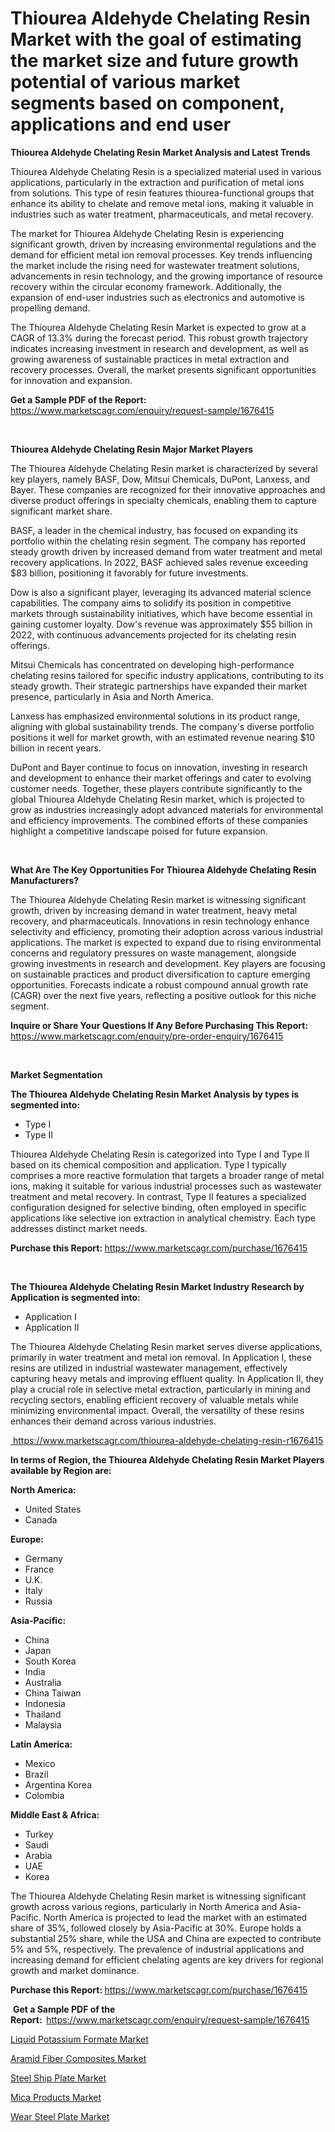 <p><h1>Thiourea Aldehyde Chelating Resin Market with the goal of estimating the market size and future growth potential of various market segments based on component, applications and end user</h1></p><p><strong>Thiourea Aldehyde Chelating Resin Market Analysis and Latest Trends</strong></p>
<p><p>Thiourea Aldehyde Chelating Resin is a specialized material used in various applications, particularly in the extraction and purification of metal ions from solutions. This type of resin features thiourea-functional groups that enhance its ability to chelate and remove metal ions, making it valuable in industries such as water treatment, pharmaceuticals, and metal recovery.</p><p>The market for Thiourea Aldehyde Chelating Resin is experiencing significant growth, driven by increasing environmental regulations and the demand for efficient metal ion removal processes. Key trends influencing the market include the rising need for wastewater treatment solutions, advancements in resin technology, and the growing importance of resource recovery within the circular economy framework. Additionally, the expansion of end-user industries such as electronics and automotive is propelling demand.</p><p>The Thiourea Aldehyde Chelating Resin Market is expected to grow at a CAGR of 13.3% during the forecast period. This robust growth trajectory indicates increasing investment in research and development, as well as growing awareness of sustainable practices in metal extraction and recovery processes. Overall, the market presents significant opportunities for innovation and expansion.</p></p>
<p><strong>Get a Sample PDF of the Report:&nbsp;</strong> <a href="https://www.marketscagr.com/enquiry/request-sample/1676415?utm_campaign=1884&utm_medium=2&utm_source=Github&utm_content=ia&utm_term=10122024&utm_id=thiourea-aldehyde-chelating-resin">https://www.marketscagr.com/enquiry/request-sample/1676415</a></p>
<p>&nbsp;</p>
<p><strong>Thiourea Aldehyde Chelating Resin Major Market Players</strong></p>
<p><p>The Thiourea Aldehyde Chelating Resin market is characterized by several key players, namely BASF, Dow, Mitsui Chemicals, DuPont, Lanxess, and Bayer. These companies are recognized for their innovative approaches and diverse product offerings in specialty chemicals, enabling them to capture significant market share.</p><p>BASF, a leader in the chemical industry, has focused on expanding its portfolio within the chelating resin segment. The company has reported steady growth driven by increased demand from water treatment and metal recovery applications. In 2022, BASF achieved sales revenue exceeding $83 billion, positioning it favorably for future investments.</p><p>Dow is also a significant player, leveraging its advanced material science capabilities. The company aims to solidify its position in competitive markets through sustainability initiatives, which have become essential in gaining customer loyalty. Dow's revenue was approximately $55 billion in 2022, with continuous advancements projected for its chelating resin offerings.</p><p>Mitsui Chemicals has concentrated on developing high-performance chelating resins tailored for specific industry applications, contributing to its steady growth. Their strategic partnerships have expanded their market presence, particularly in Asia and North America.</p><p>Lanxess has emphasized environmental solutions in its product range, aligning with global sustainability trends. The company's diverse portfolio positions it well for market growth, with an estimated revenue nearing $10 billion in recent years.</p><p>DuPont and Bayer continue to focus on innovation, investing in research and development to enhance their market offerings and cater to evolving customer needs. Together, these players contribute significantly to the global Thiourea Aldehyde Chelating Resin market, which is projected to grow as industries increasingly adopt advanced materials for environmental and efficiency improvements. The combined efforts of these companies highlight a competitive landscape poised for future expansion.</p></p>
<p>&nbsp;</p>
<p><strong>What Are The Key Opportunities For Thiourea Aldehyde Chelating Resin Manufacturers?</strong></p>
<p><p>The Thiourea Aldehyde Chelating Resin market is witnessing significant growth, driven by increasing demand in water treatment, heavy metal recovery, and pharmaceuticals. Innovations in resin technology enhance selectivity and efficiency, promoting their adoption across various industrial applications. The market is expected to expand due to rising environmental concerns and regulatory pressures on waste management, alongside growing investments in research and development. Key players are focusing on sustainable practices and product diversification to capture emerging opportunities. Forecasts indicate a robust compound annual growth rate (CAGR) over the next five years, reflecting a positive outlook for this niche segment.</p></p>
<p><strong>Inquire or Share Your Questions If Any Before Purchasing This Report:</strong> <a href="https://www.marketscagr.com/enquiry/pre-order-enquiry/1676415?utm_campaign=1884&utm_medium=2&utm_source=Github&utm_content=ia&utm_term=10122024&utm_id=thiourea-aldehyde-chelating-resin">https://www.marketscagr.com/enquiry/pre-order-enquiry/1676415</a></p>
<p>&nbsp;</p>
<p><strong>Market Segmentation</strong></p>
<p><strong>The Thiourea Aldehyde Chelating Resin Market Analysis by types is segmented into:</strong></p>
<p><ul><li>Type I</li><li>Type II</li></ul></p>
<p><p>Thiourea Aldehyde Chelating Resin is categorized into Type I and Type II based on its chemical composition and application. Type I typically comprises a more reactive formulation that targets a broader range of metal ions, making it suitable for various industrial processes such as wastewater treatment and metal recovery. In contrast, Type II features a specialized configuration designed for selective binding, often employed in specific applications like selective ion extraction in analytical chemistry. Each type addresses distinct market needs.</p></p>
<p><strong>Purchase this Report:&nbsp;</strong><a href="https://www.marketscagr.com/purchase/1676415?utm_campaign=1884&utm_medium=2&utm_source=Github&utm_content=ia&utm_term=10122024&utm_id=thiourea-aldehyde-chelating-resin">https://www.marketscagr.com/purchase/1676415</a></p>
<p>&nbsp;</p>
<p><strong>The Thiourea Aldehyde Chelating Resin Market Industry Research by Application is segmented into:</strong></p>
<p><ul><li>Application I</li><li>Application II</li></ul></p>
<p><p>The Thiourea Aldehyde Chelating Resin market serves diverse applications, primarily in water treatment and metal ion removal. In Application I, these resins are utilized in industrial wastewater management, effectively capturing heavy metals and improving effluent quality. In Application II, they play a crucial role in selective metal extraction, particularly in mining and recycling sectors, enabling efficient recovery of valuable metals while minimizing environmental impact. Overall, the versatility of these resins enhances their demand across various industries.</p></p>
<p><a href="https://www.marketscagr.com/thiourea-aldehyde-chelating-resin-r1676415?utm_campaign=1884&utm_medium=2&utm_source=Github&utm_content=ia&utm_term=10122024&utm_id=thiourea-aldehyde-chelating-resin">&nbsp;https://www.marketscagr.com/thiourea-aldehyde-chelating-resin-r1676415</a></p>
<p><strong>In terms of Region, the Thiourea Aldehyde Chelating Resin Market Players available by Region are:</strong></p>
<p>
    <p> <strong> North America: </strong>
        <ul>
            <li>United States</li>
            <li>Canada</li>
        </ul>
        </p> 
    <p> <strong> Europe: </strong>
        <ul>
            <li>Germany</li>
            <li>France</li>
            <li>U.K.</li>
            <li>Italy</li>
            <li>Russia</li>
        </ul>
        </p> 
    <p> <strong> Asia-Pacific: </strong>
        <ul>
            <li>China</li>
            <li>Japan</li>
            <li>South Korea</li>
            <li>India</li>
            <li>Australia</li>
            <li>China Taiwan</li>
            <li>Indonesia</li>
            <li>Thailand</li>
            <li>Malaysia</li>
        </ul>
        </p> 
    <p> <strong> Latin America: </strong>
        <ul>
            <li>Mexico</li>
            <li>Brazil</li>
            <li>Argentina Korea</li>
            <li>Colombia</li>
        </ul>
        </p> 
    <p> <strong> Middle East & Africa: </strong>
        <ul>
            <li>Turkey</li>
            <li>Saudi</li>
            <li>Arabia</li>
            <li>UAE</li>
            <li>Korea</li>
        </ul>
    </p>
    </p>
<p><p>The Thiourea Aldehyde Chelating Resin market is witnessing significant growth across various regions, particularly in North America and Asia-Pacific. North America is projected to lead the market with an estimated share of 35%, followed closely by Asia-Pacific at 30%. Europe holds a substantial 25% share, while the USA and China are expected to contribute 5% and 5%, respectively. The prevalence of industrial applications and increasing demand for efficient chelating agents are key drivers for regional growth and market dominance.</p></p>
<p><strong>Purchase this Report: </strong><a href="https://www.marketscagr.com/purchase/1676415?utm_campaign=1884&utm_medium=2&utm_source=Github&utm_content=ia&utm_term=10122024&utm_id=thiourea-aldehyde-chelating-resin">https://www.marketscagr.com/purchase/1676415</a></p>
<p>&nbsp;<strong>Get a Sample PDF of the Report:&nbsp;&nbsp;</strong><a href="https://www.marketscagr.com/enquiry/request-sample/1676415?utm_campaign=1884&utm_medium=2&utm_source=Github&utm_content=ia&utm_term=10122024&utm_id=thiourea-aldehyde-chelating-resin">https://www.marketscagr.com/enquiry/request-sample/1676415</a></p>
<p><strong></strong></p>
<p><p><a href="https://www.linkedin.com/pulse/liquid-potassium-formate-market-booms-84-growth-rate-2031-xbsaf?utm_campaign=1884&utm_medium=2&utm_source=Github&utm_content=ia&utm_term=10122024&utm_id=thiourea-aldehyde-chelating-resin">Liquid Potassium Formate Market</a></p><p><a href="https://www.linkedin.com/pulse/comprehensive-breakdown-aramid-fiber-composites-markets-79-cagr-0khcf?utm_campaign=1884&utm_medium=2&utm_source=Github&utm_content=ia&utm_term=10122024&utm_id=thiourea-aldehyde-chelating-resin">Aramid Fiber Composites Market</a></p><p><a href="https://www.linkedin.com/pulse/forecasting-trends-steel-ship-plate-market-sales-revenue-projected-wewxf?utm_campaign=1884&utm_medium=2&utm_source=Github&utm_content=ia&utm_term=10122024&utm_id=thiourea-aldehyde-chelating-resin">Steel Ship Plate Market</a></p><p><a href="https://www.linkedin.com/pulse/mica-products-market-research-report-growth-trends-size-x0jee?utm_campaign=1884&utm_medium=2&utm_source=Github&utm_content=ia&utm_term=10122024&utm_id=thiourea-aldehyde-chelating-resin">Mica Products Market</a></p><p><a href="https://www.linkedin.com/pulse/in-depth-study-wear-steel-plate-market-size-dynamics-growth-ug5nf?utm_campaign=1884&utm_medium=2&utm_source=Github&utm_content=ia&utm_term=10122024&utm_id=thiourea-aldehyde-chelating-resin">Wear Steel Plate Market</a></p></p>